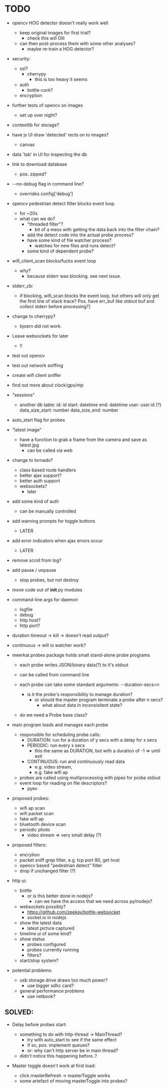 TODO
==============================================================================

- opencv HOG detector doesn't really work well
    - keep original images for first trial?
        - check this will Olli
    - can then post-process them with some other analyses?
        - maybe re-train a HOG detector?

- security:
    - ssl?
        - cherrypy
            - this is too heavy it seems
    - auth
        - bottle-cork?
    - encryption

- further tests of opencv on images
    - set up over night?

- contextlib for storage?

- have js UI  draw 'detected' rects on to images?
    - canvas

- data 'tab' in UI for inspecting the db
- link to download database
    - pos. zipped?

- --no-debug flag in command line?
    - overrides config['debug']

- opencv pedestrian detect filter blocks event loop
    - for ~20s
    - what can we do?
        - "threaded filter"?
            - bit of a mess with getting the data back into the filter chain?
        - add the detect code into the actual probe process?
        - have some kind of file watcher process? 
            -  watches for new files and runs detect?
        - some kind of dependent probe?


- wifi_client_scan blocks/fucks event loop
    - why?
        - because stderr was blocking. see next issue.

- stderr_cb:
    - if blocking, wifi_scan blocks the event loop,
      but others will only get the first line of stack trace?
      Pos. have err_buf like stdout buf and collect stderr before processing?]

- change to cherrypy?
    - bjoern did not work.

- Leave websockets for later
    - !!

- test out opencv
- test out network sniffing
- create wifi client sniffer
- find out more about clock/gps/ntp

- "sessions"
    - another db table:
        id: id
        start: datetime
        end: datetime
        user: user.id (?)
        data_size_start: number
        data_size_end: number

- auto_start flag for probes

- "latest image"
    - have a function to grab a frame from the camera and save as latest.jpg
        - can be called via web

- change to tornado?
    - class based route handlers
    - better ajax support?
    - better auth support
    - websockets?
        - later

- add some kind of auth
    - can be manually controlled

- add warning prompts for toggle buttons
    - LATER
- add error indicators when ajax errors occur
    - LATER

- remove scroll from log?

- add pause / unpause
    - stop probes, but not destroy

- move code out of __init__.py modules

- command-line args for daemon
    - logfile
    - debug
    - http host?
    - http port?

- duration timeout -> kill -> doesn't read output?
- continuous -> will io watcher work?

- meerkat.probes package holds small stand-alone probe programs
    - each probe writes JSON/binary data(?) to it's stdout
    - can be called from command line
    - each probe can take some standard arguments:
        --duration-secs=n
        - is it the probe's responsibility to manage duration?
            - or should the master program terminate a probe after n secs?
                - what about data in inconsisitent state?

    - do we need a Probe base class?


- main program loads and manages each probe
    - responsible for scheduling probe calls:
        - DURATION: run for a duration of y secs with a delay for x secs
        - PERIODIC: run every x secs
            - this the same as DURATION, but with a duration of -1 => until exit
        - CONTINUOUS: run and continuously read data
            - e.g. video stream,
            - e.g. fake wifi ap
    - probes are called using multiprocessing with pipes for probe stdout
    - event loop for reading on file descriptors?
        - pyev

- proposed probes:
    - wifi ap scan
    - wifi packet scan
    - fake wifi ap
    - bluetooth device scan
    - periodic photo
        - video stream => very small delay (?)

- proposed filters:
    - encrytion
    - packet sniff grep filter, e.g. tcp port 80, get host
    - opencv based "pedestrian detect" filter
    - drop if unchanged filter (?)

- http ui:
    - bottle
        - or is this better done in nodejs?
            - can we have the access that we need across py/nodejs?
    - websockets possibly?
        - https://github.com/zeekay/bottle-websocket
        - socket.io in nodejs
    - show the latest data
        - latest picture captured
    - timeline ui of some kind?
    - show status
        - probes configured
        - probes currently running
        - filters?
    - start/stop system?

- potential problems:
    - usb storage drive draws too much power?
        - use bigger sdhc card?
    - general performance problems
        - use netbook?

SOLVED:
------------------------------------------------------------------------------
- Delay before probes start:
    - something to do with http-thread -> MainThread?
        - try with auto_start to see if the same effect
        - if so, pos. implement queues?
        - or: why can't http server be in main thread?
    - didn't notice this happening before..?

- Master toggle doesn't work at first load:
    - click masterRefresh -> masterToggle works
    - some artefact of moving masterToggle into probes?

